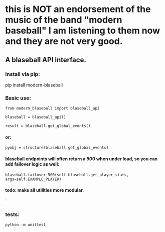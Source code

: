 
# this is NOT an endorsement of the music of the band "modern baseball" I am listening to them now and they are not very good. 



## A blaseball API interface. 

### Install via pip:

pip install modern-blaseball


### Basic use: 


`from modern_blaseball import blaseball_api`

`blaseball = blaseball_api()`

`result = blaseball.get_global_events()`

#### or: 

`pyobj = structure(blaseball.get_global_events)`

#### blaseball endpoints will often return a 500 when under load, so you can add failover logic as well: 

`blaseball.failover_500(self.blaseball.get_player_stats, args=self.EXAMPLE_PLAYER)`

#### todo: make all utilities more modular. 
`

### tests: 

`python -m unittest`